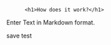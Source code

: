 
          <h1>How does it work?</h1>
<p>Enter Text in Markdown format.</p><p>save test</p>

        